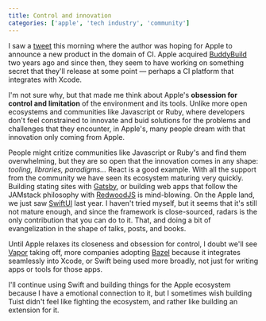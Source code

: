 ```yaml
---
title: Control and innovation
categories: ['apple', 'tech industry', 'community']
---
```


I saw a [tweet](https://twitter.com/kikeenrique/status/1250897617686614016?s=20) this morning where the author was hoping for Apple to announce a new product in the domain of CI.
Apple acquired [BuddyBuild](https://www.buddybuild.com/) two years ago and since then,
they seem to have working on something secret that they'll release at some point ―
perhaps a CI platform that integrates with Xcode.

I'm not sure why,
but that made me think about Apple's **obsession for control and limitation** of the environment and its tools.
Unlike more open ecosystems and communities like Javascript or Ruby,
where developers don't feel constrained to innovate and buid solutions for the problems and challenges that they encounter,
in Apple's,
many people dream with that innovation only coming from Apple.

People might critize communities like Javascript or Ruby's and find them overwhelming,
but they are so open that the innovation comes in any shape: _tooling, libraries, paradigms..._
React is a good example.
With all the support from the community we have seen its ecosystem maturing very quickly.
Building stating sites with [Gatsby](https://www.gatsbyjs.org/),
or building web apps that follow the JAMstack philosophy with [RedwoodJS](https://redwoodjs.com/) is mind-blowing.
On the Apple land, we just saw [SwiftUI](https://developer.apple.com/xcode/swiftui/) last year.
I haven't tried myself,
but it seems that it's still not mature enough,
and since the framework is close-sourced,
radars is the only contribution that you can do to it.
That, and doing a bit of evangelization in the shape of talks, posts, and books.

Until Apple relaxes its closeness and obsession for control,
I doubt we'll see [Vapor](https://vapor.codes/) taking off,
more companies adopting [Bazel](https://bazel.build/) because it integrates seamlessly into Xcode,
or Swift being used more broadly, not just for writing apps or tools for those apps.

I'll continue using Swift and building things for the Apple ecosystem because I have a emotional connection to it,
but I sometimes wish building Tuist didn't feel like fighting the ecosystem,
and rather like building an extension for it.
